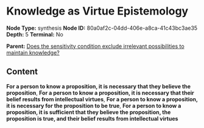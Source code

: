 # Knowledge as Virtue Epistemology

**Node Type:** synthesis
**Node ID:** 80a0af2c-04dd-406e-a8ca-41c43bc3ae35
**Depth:** 5
**Terminal:** No

**Parent:** [Does the sensitivity condition exclude irrelevant possibilities to maintain knowledge?](does-the-sensitivity-condition-exclude-irrelevant-possibilities-to-maintain-knowledge-antithesis-aa6ce184-6bf7-4aaf-bdcd-a16ea0bbee77.md)

## Content

**For a person to know a proposition, it is necessary that they believe the proposition**, **For a person to know a proposition, it is necessary that their belief results from intellectual virtues**, **For a person to know a proposition, it is necessary for the proposition to be true**, **For a person to know a proposition, it is sufficient that they believe the proposition, the proposition is true, and their belief results from intellectual virtues**
